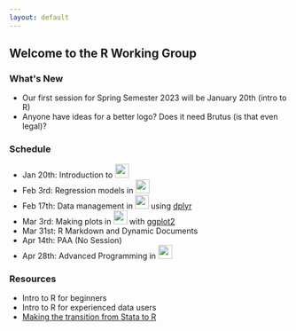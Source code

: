 ```yaml
---
layout: default
---
```


## Welcome to the R Working Group

### **What's New**

* Our first session for Spring Semester 2023 will be January 20th (intro to R)
* Anyone have ideas for a better logo?  Does it need Brutus (is that even legal)?


### **Schedule**


* Jan 20th: Introduction to <img src="https://www.r-project.org/logo/Rlogo.png" width="25">
* Feb 3rd: Regression models in <img src="https://www.r-project.org/logo/Rlogo.png" width="25">
* Feb 17th: Data management in <img src="https://www.r-project.org/logo/Rlogo.png" width="25"> using [dplyr](https://dplyr.tidyverse.org/)
* Mar 3rd: Making plots in <img src="https://www.r-project.org/logo/Rlogo.png" width="25"> with [ggplot2](https://ggplot2.tidyverse.org/)
* Mar 31st: R Markdown and Dynamic Documents
* Apr 14th: PAA (No Session)
* Apr 28th: Advanced Programming in <img src="https://www.r-project.org/logo/Rlogo.png" width="25">


### **Resources**

* Intro to R for beginners
* Intro to R for experienced data users
* [Making the transition from Stata to R](transition2R/transition2R.html)

